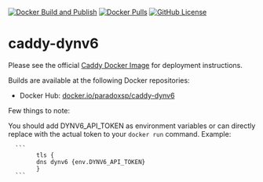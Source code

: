 [![Docker Build and Publish](https://github.com/paradox-sp/caddy-dynv6/actions/workflows/docker-publish.yml/badge.svg)](https://github.com/paradox-sp/caddy-dynv6/actions/workflows/docker-publish.yml)
[![Docker Pulls](https://img.shields.io/docker/pulls/paradoxsp/caddy-dynv6?logo=docker)](https://hub.docker.com/r/paradoxsp/caddy-dynv6)
[![GitHub License](https://img.shields.io/github/license/paradox-sp/caddy-dynv6)](https://github.com/paradox-sp/caddy-dynv6/blob/main/LICENSE)

# caddy-dynv6

Please see the official [Caddy Docker Image](https://hub.docker.com/_/caddy) for deployment instructions.

Builds are available at the following Docker repositories:

* Docker Hub: [docker.io/paradoxsp/caddy-dynv6](https://hub.docker.com/r/paradoxsp/caddy-dynv6)

Few things to note: 

You should add DYNV6_API_TOKEN as environment variables or can directly replace with the actual token to your `docker run` command. Example:

      ```
            tls {
            dns dynv6 {env.DYNV6_API_TOKEN}
            }
      ```
